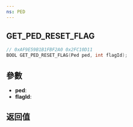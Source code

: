 ```yaml
---
ns: PED
---
```

## GET_PED_RESET_FLAG

```c
// 0xAF9E59B1B1FBF2A0 0x2FC10D11
BOOL GET_PED_RESET_FLAG(Ped ped, int flagId);
```


## 參數
* **ped**: 
* **flagId**: 

## 返回值
